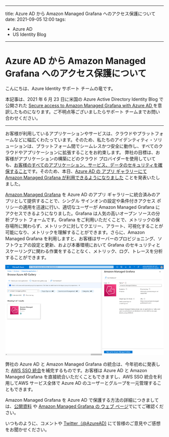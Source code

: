 
---
title: Azure AD から Amazon Managed Grafana へのアクセス保護について
date: 2021-09-05 12:00
tags:
  - Azure AD
  - US Identity Blog
---

# Azure AD から Amazon Managed Grafana へのアクセス保護について

こんにちは、Azure Identity サポート チームの竜です。

本記事は、2021 年 6 月 23 日に米国の Azure Active Directory Identity Blog で公開された [Secure access to Amazon Managed Grafana with Azure AD
](https://techcommunity.microsoft.com/t5/azure-active-directory-identity/secure-access-to-amazon-managed-grafana-with-azure-ad/ba-p/2115721) を意訳したものになります。ご不明点等ございましたらサポート チームまでお問い合わせください。

----

お客様が利用しているアプリケーションやサービスは、クラウドやプラットフォームなどに幅広くわたっています。そのため、私たちのアイデンティティ・ソリューションは、プラットフォーム間でシームレスかつ安全に動作し、すべてのクラウドやアプリケーションに拡張することをお約束します。 弊社の目標は、お客様がアプリケーションの構築にどのクラウド プロバイダーを使用していても、[お客様のすべてのアプリケーション、サービス、データのセキュリティを確保すること](https://www.microsoft.com/ja-jp/security/business/identity-access-management/secure-app-access?rtc=1)です。そのため、本日、[Azure AD の アプリ ギャラリーにてAmazon Managed Grafana が利用できるようになりました](https://docs.microsoft.com/ja-jp/azure/active-directory/saas-apps/amazon-managed-grafana-tutorial) ことを発表いたしました。


[Amazon Managed Grafana](https://aws.amazon.com/grafana/) を Azure AD のアプリ ギャラリーに統合済みのアプリとして提供することで、シングル サインオンの設定や条件付きアクセス ポリシーの適用を迅速に行い、適切なユーザーが Amazon Managed Grafana にアクセスできるようになりました。Grafana は人気の高いオープン ソースの分析プラット フォームです。Grafana をご利用いただくことで、メトリックの保存場所に関わらず、メトリックに対してクエリー、アラート、可視化することが可能になり、メトリックを理解することができます。さらに、Amazon Managed Grafana を利用しますと、お客様はサーバーのプロビジョニング、ソフトウェアの設定と更新、および本番環境において Grafana のセキュリティとスケーリングに関わる作業をすることなく、メトリック、ログ、トレースを分析することができます。

![](./secure-access-to-amazon-managed-grafana-with-azure-ad/BrowseAADGallery.png)


弊社の Azure AD と Amazon Managed Grafana の統合は、今年初めに発表した [AWS SSO 統合](https://docs.microsoft.com/ja-jp/azure/active-directory/saas-apps/aws-single-sign-on-tutorial)を補完するものです。お客様は Azure AD と Amazon Managed Grafana を直接統合いただくこともできますし、AWS SSO 統合を利用してAWS サービス全体で Azure AD のユーザーとグループを一元管理することもできます。

Amazon Managed Grafana を Azure AD で保護する方法の詳細につきましては、[公開資料](https://docs.microsoft.com/ja-jp/azure/active-directory/saas-apps/amazon-managed-grafana-tutorial) や [Amazon Managed Grafana の ウェブ ページ](https://aws.amazon.com/grafana/)でにてご確認ください。

いつものように、コメントや [Twitter（@AzureAD)](https://twitter.com/azuread) にて皆様のご意見やご感想をお聞かせください。